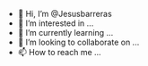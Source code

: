 - 👋 Hi, I’m @Jesusbarreras
- 👀 I’m interested in ...
- 🌱 I’m currently learning ...
- 💞️ I’m looking to collaborate on ...
- 📫 How to reach me ...

<!---
Jesusbarreras/Jesusbarreras is a ✨ special ✨ repository because its `README.md` (this file) appears on your GitHub profile.
You can click the Preview link to take a look at your changes.
--->
